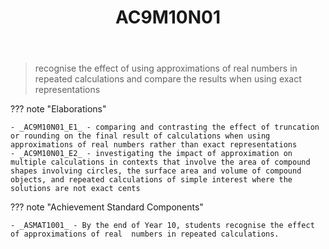 ﻿---
tags: australian-curriculum
title: AC9M10N01
type: note
---
> recognise the effect of using approximations of real numbers in repeated calculations and compare the results when using exact representations

??? note "Elaborations"

	- _AC9M10N01_E1_ - comparing and contrasting the effect of truncation or rounding on the final result of calculations when using approximations of real numbers rather than exact representations
	- _AC9M10N01_E2_ - investigating the impact of approximation on multiple calculations in contexts that involve the area of compound shapes involving circles, the surface area and volume of compound objects, and repeated calculations of simple interest where the solutions are not exact cents
??? note "Achievement Standard Components"

	- _ASMAT1001_ - By the end of Year 10, students recognise the effect of approximations of real  numbers in repeated calculations.
